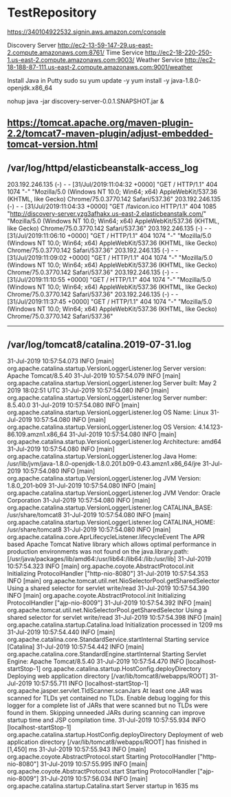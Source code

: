 # TestRepository

https://340104922532.signin.aws.amazon.com/console

Discovery Server
http://ec2-13-59-147-29.us-east-2.compute.amazonaws.com:8761/
Time Service
http://ec2-18-220-250-1.us-east-2.compute.amazonaws.com:9003/
Weather Service
http://ec2-18-188-87-111.us-east-2.compute.amazonaws.com:9001/weather

Install Java in Putty
sudo su
yum update -y
yum install -y java-1.8.0-openjdk.x86_64

nohup java -jar discovery-server-0.0.1.SNAPSHOT.jar &


https://tomcat.apache.org/maven-plugin-2.2/tomcat7-maven-plugin/adjust-embedded-tomcat-version.html
-------------------------------------
/var/log/httpd/elasticbeanstalk-access_log
-------------------------------------
203.192.246.135 (-) - - [31/Jul/2019:11:04:32 +0000] "GET / HTTP/1.1" 404 1074 "-" "Mozilla/5.0 (Windows NT 10.0; Win64; x64) AppleWebKit/537.36 (KHTML, like Gecko) Chrome/75.0.3770.142 Safari/537.36"
203.192.246.135 (-) - - [31/Jul/2019:11:04:33 +0000] "GET /favicon.ico HTTP/1.1" 404 1085 "http://discovery-server.yzg3afhakx.us-east-2.elasticbeanstalk.com/" "Mozilla/5.0 (Windows NT 10.0; Win64; x64) AppleWebKit/537.36 (KHTML, like Gecko) Chrome/75.0.3770.142 Safari/537.36"
203.192.246.135 (-) - - [31/Jul/2019:11:06:10 +0000] "GET / HTTP/1.1" 404 1074 "-" "Mozilla/5.0 (Windows NT 10.0; Win64; x64) AppleWebKit/537.36 (KHTML, like Gecko) Chrome/75.0.3770.142 Safari/537.36"
203.192.246.135 (-) - - [31/Jul/2019:11:09:02 +0000] "GET / HTTP/1.1" 404 1074 "-" "Mozilla/5.0 (Windows NT 10.0; Win64; x64) AppleWebKit/537.36 (KHTML, like Gecko) Chrome/75.0.3770.142 Safari/537.36"
203.192.246.135 (-) - - [31/Jul/2019:11:10:55 +0000] "GET / HTTP/1.1" 404 1074 "-" "Mozilla/5.0 (Windows NT 10.0; Win64; x64) AppleWebKit/537.36 (KHTML, like Gecko) Chrome/75.0.3770.142 Safari/537.36"
203.192.246.135 (-) - - [31/Jul/2019:11:37:45 +0000] "GET / HTTP/1.1" 404 1074 "-" "Mozilla/5.0 (Windows NT 10.0; Win64; x64) AppleWebKit/537.36 (KHTML, like Gecko) Chrome/75.0.3770.142 Safari/537.36"



-------------------------------------
/var/log/tomcat8/catalina.2019-07-31.log
-------------------------------------
31-Jul-2019 10:57:54.073 INFO [main] org.apache.catalina.startup.VersionLoggerListener.log Server version:        Apache Tomcat/8.5.40
31-Jul-2019 10:57:54.079 INFO [main] org.apache.catalina.startup.VersionLoggerListener.log Server built:          May 2 2019 18:02:51 UTC
31-Jul-2019 10:57:54.080 INFO [main] org.apache.catalina.startup.VersionLoggerListener.log Server number:         8.5.40.0
31-Jul-2019 10:57:54.080 INFO [main] org.apache.catalina.startup.VersionLoggerListener.log OS Name:               Linux
31-Jul-2019 10:57:54.080 INFO [main] org.apache.catalina.startup.VersionLoggerListener.log OS Version:            4.14.123-86.109.amzn1.x86_64
31-Jul-2019 10:57:54.080 INFO [main] org.apache.catalina.startup.VersionLoggerListener.log Architecture:          amd64
31-Jul-2019 10:57:54.080 INFO [main] org.apache.catalina.startup.VersionLoggerListener.log Java Home:             /usr/lib/jvm/java-1.8.0-openjdk-1.8.0.201.b09-0.43.amzn1.x86_64/jre
31-Jul-2019 10:57:54.080 INFO [main] org.apache.catalina.startup.VersionLoggerListener.log JVM Version:           1.8.0_201-b09
31-Jul-2019 10:57:54.080 INFO [main] org.apache.catalina.startup.VersionLoggerListener.log JVM Vendor:            Oracle Corporation
31-Jul-2019 10:57:54.080 INFO [main] org.apache.catalina.startup.VersionLoggerListener.log CATALINA_BASE:         /usr/share/tomcat8
31-Jul-2019 10:57:54.080 INFO [main] org.apache.catalina.startup.VersionLoggerListener.log CATALINA_HOME:         /usr/share/tomcat8
31-Jul-2019 10:57:54.080 INFO [main] org.apache.catalina.core.AprLifecycleListener.lifecycleEvent The APR based Apache Tomcat Native library which allows optimal performance in production environments was not found on the java.library.path: [/usr/java/packages/lib/amd64:/usr/lib64:/lib64:/lib:/usr/lib]
31-Jul-2019 10:57:54.323 INFO [main] org.apache.coyote.AbstractProtocol.init Initializing ProtocolHandler ["http-nio-8080"]
31-Jul-2019 10:57:54.353 INFO [main] org.apache.tomcat.util.net.NioSelectorPool.getSharedSelector Using a shared selector for servlet write/read
31-Jul-2019 10:57:54.390 INFO [main] org.apache.coyote.AbstractProtocol.init Initializing ProtocolHandler ["ajp-nio-8009"]
31-Jul-2019 10:57:54.392 INFO [main] org.apache.tomcat.util.net.NioSelectorPool.getSharedSelector Using a shared selector for servlet write/read
31-Jul-2019 10:57:54.398 INFO [main] org.apache.catalina.startup.Catalina.load Initialization processed in 1209 ms
31-Jul-2019 10:57:54.440 INFO [main] org.apache.catalina.core.StandardService.startInternal Starting service [Catalina]
31-Jul-2019 10:57:54.442 INFO [main] org.apache.catalina.core.StandardEngine.startInternal Starting Servlet Engine: Apache Tomcat/8.5.40
31-Jul-2019 10:57:54.470 INFO [localhost-startStop-1] org.apache.catalina.startup.HostConfig.deployDirectory Deploying web application directory [/var/lib/tomcat8/webapps/ROOT]
31-Jul-2019 10:57:55.711 INFO [localhost-startStop-1] org.apache.jasper.servlet.TldScanner.scanJars At least one JAR was scanned for TLDs yet contained no TLDs. Enable debug logging for this logger for a complete list of JARs that were scanned but no TLDs were found in them. Skipping unneeded JARs during scanning can improve startup time and JSP compilation time.
31-Jul-2019 10:57:55.934 INFO [localhost-startStop-1] org.apache.catalina.startup.HostConfig.deployDirectory Deployment of web application directory [/var/lib/tomcat8/webapps/ROOT] has finished in [1,450] ms
31-Jul-2019 10:57:55.943 INFO [main] org.apache.coyote.AbstractProtocol.start Starting ProtocolHandler ["http-nio-8080"]
31-Jul-2019 10:57:55.995 INFO [main] org.apache.coyote.AbstractProtocol.start Starting ProtocolHandler ["ajp-nio-8009"]
31-Jul-2019 10:57:56.034 INFO [main] org.apache.catalina.startup.Catalina.start Server startup in 1635 ms

